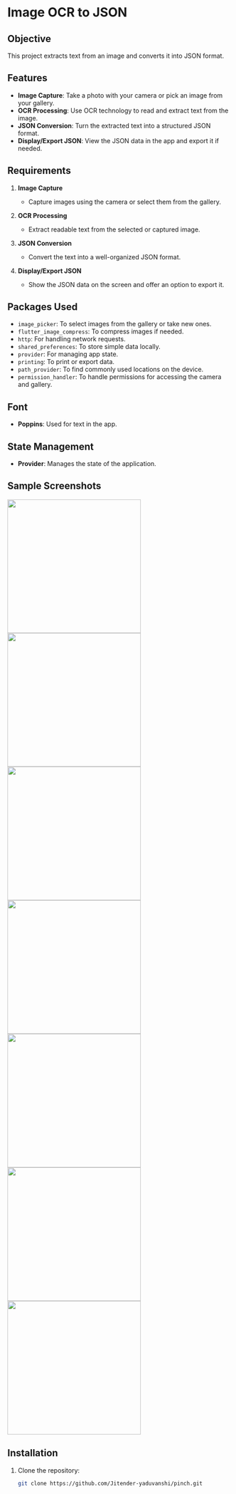 # Image OCR to JSON

## Objective

This project extracts text from an image and converts it into JSON format.

## Features

- **Image Capture**: Take a photo with your camera or pick an image from your gallery.
- **OCR Processing**: Use OCR technology to read and extract text from the image.
- **JSON Conversion**: Turn the extracted text into a structured JSON format.
- **Display/Export JSON**: View the JSON data in the app and export it if needed.

## Requirements

1. **Image Capture**
   - Capture images using the camera or select them from the gallery.

2. **OCR Processing**
   - Extract readable text from the selected or captured image.

3. **JSON Conversion**
   - Convert the text into a well-organized JSON format.

4. **Display/Export JSON**
   - Show the JSON data on the screen and offer an option to export it.

## Packages Used

- `image_picker`: To select images from the gallery or take new ones.
- `flutter_image_compress`: To compress images if needed.
- `http`: For handling network requests.
- `shared_preferences`: To store simple data locally.
- `provider`: For managing app state.
- `printing`: To print or export data.
- `path_provider`: To find commonly used locations on the device.
- `permission_handler`: To handle permissions for accessing the camera and gallery.

## Font

- **Poppins**: Used for text in the app.

## State Management

- **Provider**: Manages the state of the application.

## Sample Screenshots

<img src="https://github.com/user-attachments/assets/d38d615d-4cce-4129-9088-18e8f9217271" width="300" />
<img src="https://github.com/user-attachments/assets/f5adc13e-5cf4-4a14-8a07-c617c3c81958" width="300" />
<img src="https://github.com/user-attachments/assets/0679c577-5a53-4ea6-901f-22ee7199584c" width="300" />
<img src="https://github.com/user-attachments/assets/f24fca66-0226-4c79-aca9-a7f63342df22" width="300" />
<img src="https://github.com/user-attachments/assets/b53ceaf9-58ff-45c7-b42c-7a85278c081c" width="300" />
<img src="https://github.com/user-attachments/assets/c3e2304c-a6b5-44bc-bc50-8217741c2a9a" width="300" />
<img src="https://github.com/user-attachments/assets/c1f59b24-62fb-438f-81c9-705fa2623a15" width="300" />

## Installation

1. Clone the repository:
   ```sh
   git clone https://github.com/Jitender-yaduvanshi/pinch.git
